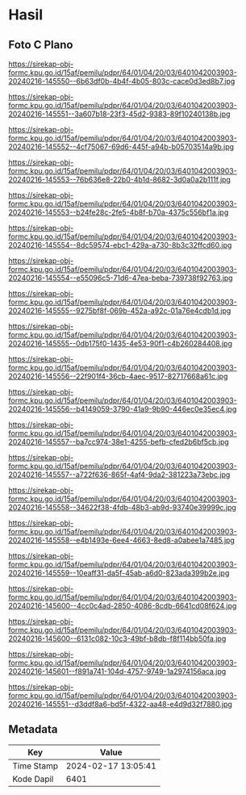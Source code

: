 # Hasil

## Foto C Plano

https://sirekap-obj-formc.kpu.go.id/15af/pemilu/pdpr/64/01/04/20/03/6401042003903-20240216-145550--6b63df0b-4b4f-4b05-803c-cace0d3ed8b7.jpg

https://sirekap-obj-formc.kpu.go.id/15af/pemilu/pdpr/64/01/04/20/03/6401042003903-20240216-145551--3a607b18-23f3-45d2-9383-89f10240138b.jpg

https://sirekap-obj-formc.kpu.go.id/15af/pemilu/pdpr/64/01/04/20/03/6401042003903-20240216-145552--4cf75067-69d6-445f-a94b-b05703514a9b.jpg

https://sirekap-obj-formc.kpu.go.id/15af/pemilu/pdpr/64/01/04/20/03/6401042003903-20240216-145553--76b636e8-22b0-4b1d-8682-3d0a0a2b111f.jpg

https://sirekap-obj-formc.kpu.go.id/15af/pemilu/pdpr/64/01/04/20/03/6401042003903-20240216-145553--b24fe28c-2fe5-4b8f-b70a-4375c556bf1a.jpg

https://sirekap-obj-formc.kpu.go.id/15af/pemilu/pdpr/64/01/04/20/03/6401042003903-20240216-145554--8dc59574-ebc1-429a-a730-8b3c32ffcd60.jpg

https://sirekap-obj-formc.kpu.go.id/15af/pemilu/pdpr/64/01/04/20/03/6401042003903-20240216-145554--e55096c5-71d6-47ea-beba-739738f92763.jpg

https://sirekap-obj-formc.kpu.go.id/15af/pemilu/pdpr/64/01/04/20/03/6401042003903-20240216-145555--9275bf8f-069b-452a-a92c-01a76e4cdb1d.jpg

https://sirekap-obj-formc.kpu.go.id/15af/pemilu/pdpr/64/01/04/20/03/6401042003903-20240216-145555--0db175f0-1435-4e53-90f1-c4b260284408.jpg

https://sirekap-obj-formc.kpu.go.id/15af/pemilu/pdpr/64/01/04/20/03/6401042003903-20240216-145556--22f901f4-36cb-4aec-9517-82717668a61c.jpg

https://sirekap-obj-formc.kpu.go.id/15af/pemilu/pdpr/64/01/04/20/03/6401042003903-20240216-145556--b4149059-3790-41a9-9b90-446ec0e35ec4.jpg

https://sirekap-obj-formc.kpu.go.id/15af/pemilu/pdpr/64/01/04/20/03/6401042003903-20240216-145557--ba7cc974-38e1-4255-befb-cfed2b6bf5cb.jpg

https://sirekap-obj-formc.kpu.go.id/15af/pemilu/pdpr/64/01/04/20/03/6401042003903-20240216-145557--a722f636-865f-4af4-9da2-381223a73ebc.jpg

https://sirekap-obj-formc.kpu.go.id/15af/pemilu/pdpr/64/01/04/20/03/6401042003903-20240216-145558--34622f38-4fdb-48b3-ab9d-93740e39999c.jpg

https://sirekap-obj-formc.kpu.go.id/15af/pemilu/pdpr/64/01/04/20/03/6401042003903-20240216-145558--e4b1493e-6ee4-4663-8ed8-a0abee1a7485.jpg

https://sirekap-obj-formc.kpu.go.id/15af/pemilu/pdpr/64/01/04/20/03/6401042003903-20240216-145559--10eaff31-da5f-45ab-a6d0-823ada399b2e.jpg

https://sirekap-obj-formc.kpu.go.id/15af/pemilu/pdpr/64/01/04/20/03/6401042003903-20240216-145600--4cc0c4ad-2850-4086-8cdb-6641cd08f624.jpg

https://sirekap-obj-formc.kpu.go.id/15af/pemilu/pdpr/64/01/04/20/03/6401042003903-20240216-145600--6131c082-10c3-49bf-b8db-f8f114bb50fa.jpg

https://sirekap-obj-formc.kpu.go.id/15af/pemilu/pdpr/64/01/04/20/03/6401042003903-20240216-145601--f891a741-104d-4757-9749-1a2974156aca.jpg

https://sirekap-obj-formc.kpu.go.id/15af/pemilu/pdpr/64/01/04/20/03/6401042003903-20240216-145551--d3ddf8a6-bd5f-4322-aa48-e4d9d32f7880.jpg


## Metadata

| Key        | Value               |
| ---------- | ------------------- |
| Time Stamp | 2024-02-17 13:05:41 |
| Kode Dapil | 6401                |



